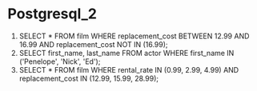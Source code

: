 # Postgresql_2
1. SELECT * FROM film WHERE replacement_cost BETWEEN 12.99 AND 16.99 AND replacement_cost NOT IN (16.99);
2. SELECT first_name, last_name FROM actor WHERE first_name IN ('Penelope', 'Nick', 'Ed');
3. SELECT * FROM film WHERE rental_rate IN (0.99, 2.99, 4.99) AND replacement_cost IN (12.99, 15.99, 28.99);
